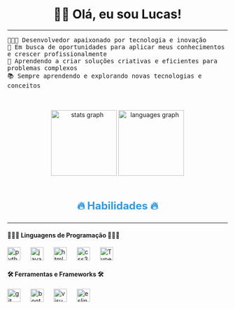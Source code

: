 <!-- Título -->
<div style="text-align: center;">
  <h1 align="center">👋🏿 Olá, eu sou Lucas!</h1>
  <hr>
</div>
<!-- Apresentação -->
<p align="left">
  <samp>
    👨🏿‍💻 Desenvolvedor apaixonado por tecnologia e inovação<br>
    🔭 Em busca de oportunidades para aplicar meus conhecimentos e crescer profissionalmente<br>
    🎨 Aprendendo a criar soluções criativas e eficientes para problemas complexos<br>
    📚 Sempre aprendendo e explorando novas tecnologias e conceitos<br>
  </samp>
</p>
<br>
<br>
<!-- GitHub Stats -->
<div align="center">
  <img src="https://github-readme-stats.vercel.app/api?username=Lucas-Teles&hide_title=false&hide_rank=false&show_icons=true&include_all_commits=false&count_private=true&disable_animations=false&theme=merko&locale=en&hide_border=false&order=1" height="150" alt="stats graph" />
  <img src="https://github-readme-stats.vercel.app/api/top-langs?username=Lucas-Teles&locale=en&hide_title=false&layout=compact&card_width=320&langs_count=5&theme=merko&hide_border=false&order=2" height="150" alt="languages graph" />
</div>
<br>
<!-- Habilidades -->
<h3 align="center" style="font-size: 24px; color: #3498db;">🔥 Habilidades 🔥</h3>

<hr>

<!-- Linguagens de Programação -->
<h4 align="left">👨🏿‍💻 Linguagens de Programação 👨🏿‍💻</h4>
<div align="left">
  <img src="https://cdn.jsdelivr.net/gh/devicons/devicon/icons/python/python-original.svg" height="30" alt="python logo"  />
  <img width="15" />
  <img src="https://cdn.jsdelivr.net/gh/devicons/devicon/icons/javascript/javascript-original.svg" height="30" alt="javascript logo"  />
  <img width="15" />
  <img src="https://cdn.jsdelivr.net/gh/devicons/devicon/icons/html5/html5-original.svg" height="30" alt="html5 logo"  />
  <img width="15" />
  <img src="https://cdn.jsdelivr.net/gh/devicons/devicon/icons/css3/css3-original.svg" height="30" alt="css3 logo"  />
  <img width="15" />
  <img src="https://cdn.jsdelivr.net/gh/devicons/devicon/icons/typescript/typescript-original.svg" height="30" alt="TypeScript logo" />

</div>

<!-- Ferramentas e Frameworks -->
<h4 align="left">🛠 Ferramentas e Frameworks 🛠</h4>
<div align="left">
  <img src="https://cdn.jsdelivr.net/gh/devicons/devicon/icons/git/git-original.svg" height="30" alt="git logo"  />
  <img width="15" />
  <img src="https://cdn.jsdelivr.net/gh/devicons/devicon/icons/bootstrap/bootstrap-original.svg" height="30" alt="bootstrap logo"  />
  <img width="15" />
  <img src="https://cdn.jsdelivr.net/gh/devicons/devicon/icons/visualstudio/visualstudio-plain.svg" height="30" alt="visualstudio logo"  />
  <img width="15" />
  <img src="https://cdn.jsdelivr.net/gh/devicons/devicon/icons/eslint/eslint-original.svg" height="30" alt="eslint logo"/>
</div>
